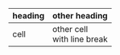 | heading | other heading |
|---------|---------------|
| cell | other cell <br />with line break |
